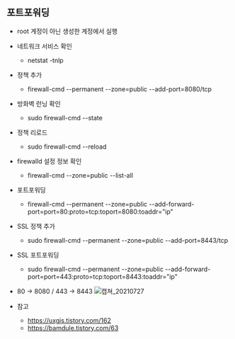 ## 포트포워딩

* root 계정이 아닌 생성한 계정에서 실행

* 네트워크 서비스 확인
  * netstat -tnlp

* 정책 추가
  * firewall-cmd --permanent --zone=public --add-port=8080/tcp

* 방화벽 런닝 확인
  * sudo firewall-cmd --state

* 정책 리로드
  * sudo firewall-cmd --reload
  
* firewalld 설정 정보 확인
  * firewall-cmd --zone=public --list-all

* 포트포워딩
  * firewall-cmd --permanent --zone=public --add-forward-port=port=80:proto=tcp:toport=8080:toaddr="ip"

* SSL 정책 추가
  * sudo firewall-cmd --permanent --zone=public --add-port=8443/tcp

* SSL 포트포워딩
  * sudo firewall-cmd --permanent --zone=public --add-forward-port=port=443:proto=tcp:toport=8443:toaddr="ip"

* 80 -> 8080 / 443 -> 8443
![캡쳐_20210727](https://user-images.githubusercontent.com/53853730/127081162-313b24b1-7a41-48db-9f6b-bca6eafd0037.png)



* 참고
  * https://uxgjs.tistory.com/162 
  * https://bamdule.tistory.com/63
